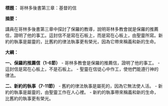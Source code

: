 **標題：** 哥林多後書第三章：基督的信

**摘要：**

講員在哥林多後書第三章中探討了保羅的教導，說明哥林多教會就是保羅的推薦信，證明了他的事工。這封信不是寫在石板上，而是寫在心板上，由聖靈所寫。新約的執事是屬靈的，比舊約的律法執事更有榮光，因為它帶來稱義和新的生命。

**大綱：**

**一、保羅的推薦信（1-6節）**
    - 哥林多教會是保羅的推薦信，證明了他的事工。
    - 這封信是寫在心板上，不是石板上。
    - 聖靈在信徒心中作工，使他們能遵行神的律法。

**二、新約的執事（7-11節）**
    - 舊約的律法執事是屬死的，因為它無法使人活。
    - 新約的執事是屬靈的，由聖靈工作在人心裡。
    - 新約的執事帶來稱義和新的生命，比舊約的執事更有榮光。